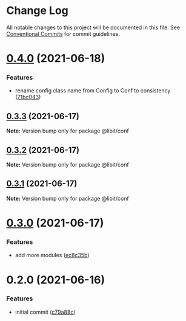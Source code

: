 # Change Log

All notable changes to this project will be documented in this file.
See [Conventional Commits](https://conventionalcommits.org) for commit guidelines.

# [0.4.0](https://gitr.net/mindary/libit/compare/@libit/conf@0.3.3...@libit/conf@0.4.0) (2021-06-18)


### Features

* rename config class name from Config to Conf to consistency ([71bc043](https://gitr.net/mindary/libit/commits/71bc04365dd4366b48b3e6f9531e24ad4544c2a2))





## [0.3.3](https://gitr.net/mindary/libit/compare/@libit/conf@0.3.2...@libit/conf@0.3.3) (2021-06-17)

**Note:** Version bump only for package @libit/conf





## [0.3.2](https://gitr.net/mindary/libit/compare/@libit/conf@0.3.1...@libit/conf@0.3.2) (2021-06-17)

**Note:** Version bump only for package @libit/conf





## [0.3.1](https://gitr.net/mindary/libit/compare/@libit/conf@0.3.0...@libit/conf@0.3.1) (2021-06-17)

**Note:** Version bump only for package @libit/conf





# [0.3.0](https://gitr.net/mindary/libit/compare/@libit/conf@0.2.0...@libit/conf@0.3.0) (2021-06-17)


### Features

* add more modules ([ec8c35b](https://gitr.net/mindary/libit/commits/ec8c35b18b46fd894731b63383e766973070cc52))





# 0.2.0 (2021-06-16)


### Features

* initial commit ([c79a88c](https://gitr.net/mindary/libit/commits/c79a88c56e4c98155d80e15cf0e83be24593af27))
